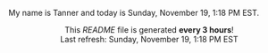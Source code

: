 My name is Tanner and today is Sunday, November 19, 1:18 PM EST.

<p align="center">This <i>README</i> file is generated <b>every 3 hours</b>!</br>Last refresh: Sunday, November 19, 1:18 PM EST<br /></p>
